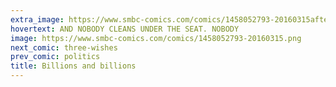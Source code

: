 ```yaml
---
extra_image: https://www.smbc-comics.com/comics/1458052793-20160315after.png
hovertext: AND NOBODY CLEANS UNDER THE SEAT. NOBODY
image: https://www.smbc-comics.com/comics/1458052793-20160315.png
next_comic: three-wishes
prev_comic: politics
title: Billions and billions
---
```


